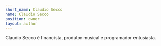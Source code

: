 ```yaml
---
short_name: Claudio Secco
name: Claudio Secco
position: owner
layout: author
---
```

Claudio Secco é financista, produtor musical e programador entusiasta.